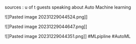 sources : u of t guests speaking about Auto Machine learning 

![[Pasted image 20231229044524.png]]


![[Pasted image 20231229044647.png]]


![[Pasted image 20231229044351.png]]
#MLpipline 
#AutoML
